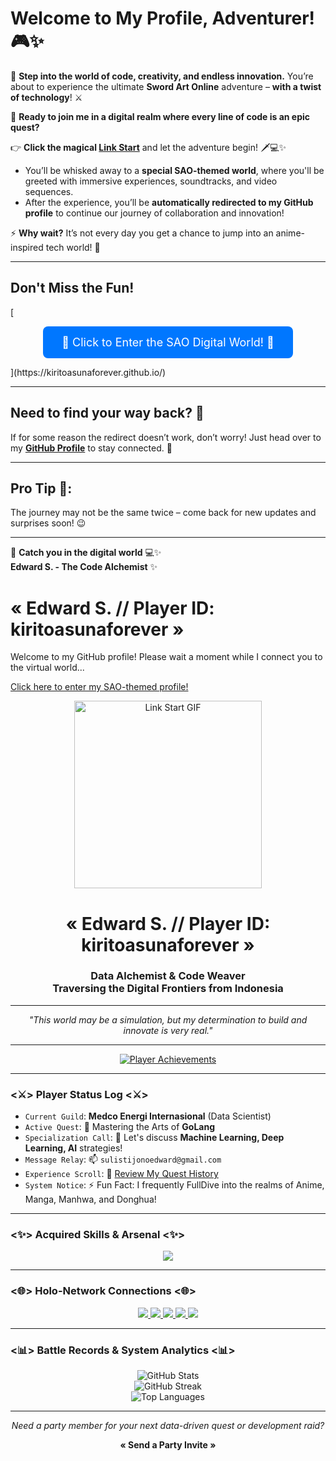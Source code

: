 # Welcome to My Profile, Adventurer! 🎮✨

🔮 **Step into the world of code, creativity, and endless innovation.** You’re about to experience the ultimate **Sword Art Online** adventure – **with a twist of technology**! ⚔️

💫 **Ready to join me in a digital realm where every line of code is an epic quest?**  

👉 **Click the magical [Link Start](https://kiritoasunaforever.github.io/)** and let the adventure begin! 🗡️💻✨  
- You’ll be whisked away to a **special SAO-themed world**, where you'll be greeted with immersive experiences, soundtracks, and video sequences.  
- After the experience, you’ll be **automatically redirected to my GitHub profile** to continue our journey of collaboration and innovation!

⚡ **Why wait?** It’s not every day you get a chance to jump into an anime-inspired tech world! 🌌

---

## **Don't Miss the Fun!**

[<div align="center">
  <a href="https://kiritoasunaforever.github.io/" style="display: inline-block; padding: 15px 30px; font-size: 18px; background-color: #0077ff; color: white; text-decoration: none; border-radius: 8px; text-align: center;">🔗 Click to Enter the SAO Digital World! 🔗</a>
</div>](https://kiritoasunaforever.github.io/)

---

## **Need to find your way back?** 🧭

If for some reason the redirect doesn’t work, don’t worry! Just head over to my **[GitHub Profile](https://github.com/KIRITOASUNAFOREVER)** to stay connected. 🚀

---

## **Pro Tip** 📝:  
The journey may not be the same twice – come back for new updates and surprises soon! 😉

---

🖤 **Catch you in the digital world** 💻✨  
**Edward S. - The Code Alchemist** ✨

# « Edward S. // Player ID: kiritoasunaforever »

Welcome to my GitHub profile! Please wait a moment while I connect you to the virtual world...

[Click here to enter my SAO-themed profile!](https://<your-github-username>.github.io/)

<div align="center">
  <img src="https://media.tenor.com/CHc0B6c4GOUAAAAC/sao-sword-art-online.gif" alt="Link Start GIF" width="300"/> <h1>« Edward S. // Player ID: kiritoasunaforever »</h1>
  <h3>Data Alchemist & Code Weaver <br /> Traversing the Digital Frontiers from Indonesia</h3>
</div>

---

<p align="center">
  <em>"This world may be a simulation, but my determination to build and innovate is very real."</em>
</p>

---

<div align="center">
  <a href="https://github.com/ryo-ma/github-profile-trophy">
    <img src="https://github-profile-trophy.vercel.app/?username=kiritoasunaforever&theme=onedark&margin-w=15&margin-h=15&column=7&no-frame=true" alt="Player Achievements"/>
  </a>
</div>

---

### <⚔️> Player Status Log <⚔️>

-   `Current Guild`: **Medco Energi Internasional** (Data Scientist)
-   `Active Quest`: 🌱 Mastering the Arts of **GoLang**
-   `Specialization Call`: 💬 Let's discuss **Machine Learning, Deep Learning, AI** strategies!
-   `Message Relay`: 📫 `sulistijonoedward@gmail.com`
-   `Experience Scroll`: 📄 [Review My Quest History](https://drive.google.com/file/d/12osPh3CkSEreqidnm9JFaUsaa34O-XPb/view?usp=drive_link)
-   `System Notice`: ⚡ Fun Fact: I frequently FullDive into the realms of Anime, Manga, Manhwa, and Donghua!

---

### <✨> Acquired Skills & Arsenal <✨>
<p align="center">
  <img src="https://skillicons.dev/icons?i=python,csharp,java,cpp,go,docker,git,react,tensorflow,aws,azure,gcp,linux,bash,postgresql,mysql,mongodb,redis&theme=dark" />
</p>

---

### <🌐> Holo-Network Connections <🌐>
<p align="center">
  <a href="https://twitter.com/edwardsulistij1" target="_blank">
    <img src="https://img.shields.io/badge/Twitter-%231DA1F2.svg?&style=for-the-badge&logo=twitter&logoColor=white&theme=dark" />
  </a>
  <a href="https://linkedin.com/in/edwardsulistijono" target="_blank">
    <img src="https://img.shields.io/badge/LinkedIn-%230077B5.svg?&style=for-the-badge&logo=linkedin&logoColor=white&theme=dark" />
  </a>
  <a href="https://fb.com/edward sulistijono" target="_blank">
    <img src="https://img.shields.io/badge/Facebook-%231877F2.svg?&style=for-the-badge&logo=facebook&logoColor=white&theme=dark" />
  </a>
  <a href="https://instagram.com/edwardsulistijono" target="_blank">
    <img src="https://img.shields.io/badge/Instagram-%23E4405F.svg?&style=for-the-badge&logo=instagram&logoColor=white&theme=dark" />
  </a>
  <a href="https://www.hackerrank.com/sulistijonoedwa1" target="_blank">
    <img src="https://img.shields.io/badge/HackerRank-%2320BE51.svg?&style=for-the-badge&logo=hackerrank&logoColor=white&theme=dark" />
  </a>
</p>

---

### <📊> Battle Records & System Analytics <📊>
<p align="center">
  <img src="https://github-readme-stats.vercel.app/api?username=kiritoasunaforever&show_icons=true&hide=issues,contribs&count_private=true&theme=radical&border_radius=10&hide_border=true" alt="GitHub Stats"/>
  <br/>
  <img src="https://github-readme-streak-stats.herokuapp.com/?user=kiritoasunaforever&theme=radical&border_radius=10&hide_border=true" alt="GitHub Streak"/>
  <br/>
  <img src="https://github-readme-stats.vercel.app/api/top-langs?username=kiritoasunaforever&layout=compact&theme=radical&border_radius=10&hide_border=true" alt="Top Languages"/>
</p>

---

<div align="center">
  <p><em>Need a party member for your next data-driven quest or development raid?</em></p>
  <p><strong>« Send a Party Invite »</strong></p>
</div>
